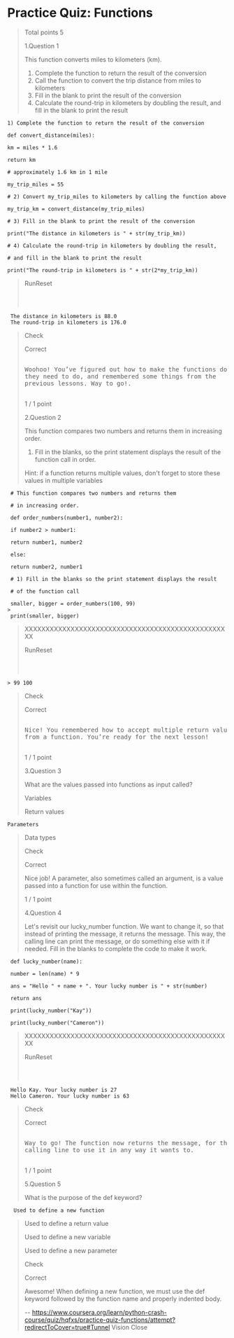    
   # Practice Quiz: Functions

> 
> Total points 5
> 
>  1.Question 1
> 
> This function converts miles to kilometers (km).
> 
> 1.  Complete the function to return the result of the conversion
> 2.  Call the function to convert the trip distance from miles to kilometers
> 3.  Fill in the blank to print the result of the conversion
> 4.  Calculate the round-trip in kilometers by doubling the result, and fill in the blank to print the result 
> 
>

    1) Complete the function to return the result of the conversion
     
    def convert_distance(miles):
     
    km = miles * 1.6
     
    return km
     
    # approximately 1.6 km in 1 mile
     
    my_trip_miles = 55
     
    # 2) Convert my_trip_miles to kilometers by calling the function above
     
    my_trip_km = convert_distance(my_trip_miles)
     
    # 3) Fill in the blank to print the result of the conversion
     
    print("The distance in kilometers is " + str(my_trip_km))
     
    # 4) Calculate the round-trip in kilometers by doubling the result,
     
    # and fill in the blank to print the result
     
    print("The round-trip in kilometers is " + str(2*my_trip_km))
     

> 
> RunReset
> 
> <pre class="rc-ConsoleOutput">
>

     The distance in kilometers is 88.0
     The round-trip in kilometers is 176.0
> 
> </pre>
> 
> Check
> 
> Correct
> 
> <pre>
> 
> Woohoo! You’ve figured out how to make the functions do what
> they need to do, and remembered some things from the
> previous lessons. Way to go!.
> 
> </pre>
> 
> 1 / 1 point
> 
>  2.Question 2
> 
> This function compares two numbers and returns them in increasing order.
> 
> 1.  Fill in the blanks, so the print statement displays the result of the function call in order.
> 
> Hint: if a function returns multiple values, don't forget to store these values in multiple variables 
> 
> 

     # This function compares two numbers and returns them
     
     # in increasing order.
     
     def order_numbers(number1, number2):
     
     if number2 > number1:
     
     return number1, number2
     
     else:
     
     return number2, number1
     
     # 1) Fill in the blanks so the print statement displays the result
     
     # of the function call
     
     smaller, bigger = order_numbers(100, 99)
    > 
     print(smaller, bigger)
> 
> XXXXXXXXXXXXXXXXXXXXXXXXXXXXXXXXXXXXXXXXXXXXXXXXXX
> 
> RunReset
> 
> <pre class="rc-ConsoleOutput">
>

    > 99 100
> 
> </pre>
> 
> Check
> 
> Correct
> 
> <pre>
> 
> Nice! You remembered how to accept multiple return values
> from a function. You’re ready for the next lesson!
> 
> </pre>
> 
> 1 / 1 point
> 
>  3.Question 3
> 
> What are the values passed into functions as input called? 
> 
>  Variables 
> 
>  Return values 
>

    Parameters 
> 
>  Data types 
> 
> Check
> 
> Correct
> 
> Nice job! A parameter, also sometimes called an argument, is a value passed into a function for use within the function.
> 
> 1 / 1 point
> 
>  4.Question 4
> 
> Let's revisit our lucky_number function. We want to change it, so that instead of printing the message, it returns the message. This way, the calling line can print the message, or do something else with it if needed. Fill in the blanks to complete the code to make it work. 
> 
> 

     def lucky_number(name):
     
     number = len(name) * 9
     
     ans = "Hello " + name + ". Your lucky number is " + str(number)
     
     return ans
     
     print(lucky_number("Kay"))
     
     print(lucky_number("Cameron"))
     
> XXXXXXXXXXXXXXXXXXXXXXXXXXXXXXXXXXXXXXXXXXXXXXXXXX
> 
> RunReset
> 
> <pre class="rc-ConsoleOutput">
>

     Hello Kay. Your lucky number is 27
     Hello Cameron. Your lucky number is 63
> 
> </pre>
> 
> Check
> 
> Correct
> 
> <pre>
> 
> Way to go! The function now returns the message, for the
> calling line to use it in any way it wants to.
> 
> </pre>
> 
> 1 / 1 point
> 
>  5.Question 5
> 
> What is the purpose of the def keyword? 
> 

      Used to define a new function 
> 
>  Used to define a return value 
> 
>  Used to define a new variable 
> 
>  Used to define a new parameter 
> 
> Check
> 
> Correct
> 
> Awesome! When defining a new function, we must use the def keyword followed by the function name and properly indented body.
>
> -- https://www.coursera.org/learn/python-crash-course/quiz/hqfxs/practice-quiz-functions/attempt?redirectToCover=true#Tunnel Vision Close
